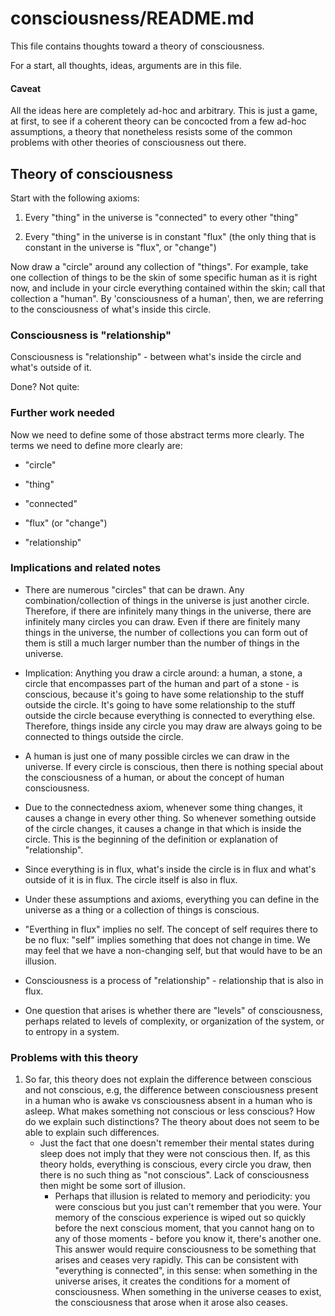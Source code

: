 # consciousness/README.md

This file contains thoughts toward a theory of consciousness.

For a start, all thoughts, ideas, arguments are in this file.

#### Caveat

All the ideas here are completely ad-hoc and arbitrary. This is just a
game, at first, to see if a coherent theory can be concocted from a
few ad-hoc assumptions, a theory that nonetheless resists some of the
common problems with other theories of consciousness out there.


## Theory of consciousness

Start with the following axioms:

1. Every "thing" in the universe is "connected" to every other "thing"

2. Every "thing" in the universe is in constant "flux" (the only thing
   that is constant in the universe is "flux", or "change")

Now draw a "circle" around any collection of "things". For example,
take one collection of things to be the skin of some specific human as
it is right now, and include in your circle everything contained
within the skin; call that collection a "human".  By 'consciousness of
a human', then, we are referring to the consciousness of what's inside
this circle.

### Consciousness is "relationship"

Consciousness is "relationship" - between what's inside the circle and
what's outside of it.

Done? Not quite:

### Further work needed

Now we need to define some of those abstract terms more clearly. The
terms we need to define more clearly are:

* "circle"

* "thing"

* "connected"

* "flux" (or "change")

* "relationship"

### Implications and related notes

* There are numerous "circles" that can be drawn.  Any
  combination/collection of things in the universe is just another
  circle. Therefore, if there are infinitely many things in the
  universe, there are infinitely many circles you can draw. Even if
  there are finitely many things in the universe, the number of
  collections you can form out of them is still a much larger number
  than the number of things in the universe.

* Implication: Anything you draw a circle around: a human, a stone, a
  circle that encompasses part of the human and part of a stone - is
  conscious, because it's going to have some relationship to the stuff
  outside the circle. It's going to have some relationship to the
  stuff outside the circle because everything is connected to
  everything else. Therefore, things inside any circle you may draw
  are always going to be connected to things outside the circle.

* A human is just one of many possible circles we can draw in the
  universe. If every circle is conscious, then there is nothing
  special about the consciousness of a human, or about the concept of
  human consciousness.

* Due to the connectedness axiom, whenever some thing changes, it
  causes a change in every other thing. So whenever something outside
  of the circle changes, it causes a change in that which is inside
  the circle.  This is the beginning of the definition or explanation
  of "relationship".

* Since everything is in flux, what's inside the circle is in flux and
  what's outside of it is in flux. The circle itself is also in
  flux.

* Under these assumptions and axioms, everything you can define in the
  universe as a thing or a collection of things is conscious.

* "Everthing in flux" implies no self. The concept of self requires
  there to be no flux: "self" implies something that does not change
  in time.  We may feel that we have a non-changing self, but that
  would have to be an illusion.

* Consciousness is a process of "relationship" - relationship that is
  also in flux.

* One question that arises is whether there are "levels" of
  consciousness, perhaps related to levels of complexity, or
  organization of the system, or to entropy in a system.

### Problems with this theory

1. So far, this theory does not explain the difference between
   conscious and not conscious, e.g, the difference between
   consciousness present in a human who is awake vs consciousness
   absent in a human who is asleep. What makes something not conscious
   or less conscious? How do we explain such distinctions? The theory
   about does not seem to be able to explain such differences.
   * Just the fact that one doesn't remember their mental states
     during sleep does not imply that they were not conscious
     then. If, as this theory holds, everything is conscious, every
     circle you draw, then there is no such thing as "not
     conscious". Lack of consciousness then might be some sort of
     illusion.
     * Perhaps that illusion is related to memory and periodicity: you
       were conscious but you just can't remember that you were. Your
       memory of the conscious experience is wiped out so quickly
       before the next conscious moment, that you cannot hang on to
       any of those moments - before you know it, there's another one.
       This answer would require consciousness to be something that
       arises and ceases very rapidly. This can be consistent with
       "everything is connected", in this sense: when something in the
       universe arises, it creates the conditions for a moment of
       consciousness. When something in the universe ceases to exist,
       the consciousness that arose when it arose also ceases.
